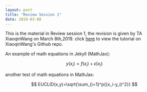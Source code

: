 ```yaml
---
layout: post
title: "Review Session 1"
date: 2019-03-08
---
```


This is the material in Review session 1, the revision is given by TA XiaoqinWang on March 8th,2019.
click [here](https://github.com/trustxiaoqinwang/Microeconometrics_TA_Session/tree/master/Session1) to view the tutorial on XiaoqinWang's Github repo.



An example of math equations in Jekyll (MathJax):

$$
  y(x_i) = f(x_i) + \epsilon(x_i)
$$

another test of math equations in MathJax:

$$
   EUCLID(x,y)=\sqrt{\sum_{i=1}^p{(x_i-y_i)^2}}
$$
